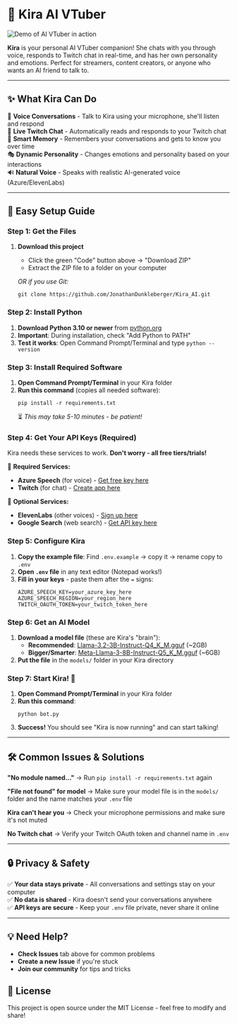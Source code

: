 # 🎤 Kira AI VTuber

![Demo of AI VTuber in action](https://github.com/JonathanDunkleberger/Kira_AI/blob/main/VTuber%20Demo%20-%20Kirav3.gif?raw=true)

**Kira** is your personal AI VTuber companion! She chats with you through voice, responds to Twitch chat in real-time, and has her own personality and emotions. Perfect for streamers, content creators, or anyone who wants an AI friend to talk to.

---

## ✨ What Kira Can Do

🎯 **Voice Conversations** - Talk to Kira using your microphone, she'll listen and respond  
💬 **Live Twitch Chat** - Automatically reads and responds to your Twitch chat  
🧠 **Smart Memory** - Remembers your conversations and gets to know you over time  
🎭 **Dynamic Personality** - Changes emotions and personality based on your interactions  
🔊 **Natural Voice** - Speaks with realistic AI-generated voice (Azure/ElevenLabs)

---

## 🚀 Easy Setup Guide

### Step 1: Get the Files
1. **Download this project**
   - Click the green "Code" button above → "Download ZIP"
   - Extract the ZIP file to a folder on your computer
   
   *OR if you use Git:*
   ```
   git clone https://github.com/JonathanDunkleberger/Kira_AI.git
   ```

### Step 2: Install Python
1. **Download Python 3.10 or newer** from [python.org](https://www.python.org/downloads/)
2. **Important**: During installation, check "Add Python to PATH"
3. **Test it works**: Open Command Prompt/Terminal and type `python --version`

### Step 3: Install Required Software
1. **Open Command Prompt/Terminal** in your Kira folder
2. **Run this command** (copies all needed software):
   ```
   pip install -r requirements.txt
   ```
   ⏳ *This may take 5-10 minutes - be patient!*

### Step 4: Get Your API Keys (Required)
Kira needs these services to work. **Don't worry - all free tiers/trials!**

📝 **Required Services:**
- **Azure Speech** (for voice) - [Get free key here](https://azure.microsoft.com/en-us/services/cognitive-services/speech-services/)
- **Twitch** (for chat) - [Create app here](https://dev.twitch.tv/console/apps)

🎯 **Optional Services:**
- **ElevenLabs** (other voices) - [Sign up here](https://elevenlabs.io/)
- **Google Search** (web search) - [Get API key here](https://developers.google.com/custom-search/v1/introduction)

### Step 5: Configure Kira
1. **Copy the example file**: Find `.env.example` → copy it → rename copy to `.env`
2. **Open `.env` file** in any text editor (Notepad works!)
3. **Fill in your keys** - paste them after the `=` signs:
   ```
   AZURE_SPEECH_KEY=your_azure_key_here
   AZURE_SPEECH_REGION=your_region_here
   TWITCH_OAUTH_TOKEN=your_twitch_token_here
   ```

### Step 6: Get an AI Model
1. **Download a model file** (these are Kira's "brain"):
   - **Recommended**: [Llama-3.2-3B-Instruct-Q4_K_M.gguf](https://huggingface.co/microsoft/Phi-3-mini-4k-instruct-gguf) (~2GB)
   - **Bigger/Smarter**: [Meta-Llama-3-8B-Instruct-Q5_K_M.gguf](https://huggingface.co/microsoft/Phi-3-mini-4k-instruct-gguf) (~6GB)
2. **Put the file** in the `models/` folder in your Kira directory

### Step 7: Start Kira! 🎉
1. **Open Command Prompt/Terminal** in your Kira folder
2. **Run this command**:
   ```
   python bot.py
   ```
3. **Success!** You should see "Kira is now running" and can start talking!

---

## 🛠️ Common Issues & Solutions

**"No module named..."** → Run `pip install -r requirements.txt` again

**"File not found" for model** → Make sure your model file is in the `models/` folder and the name matches your `.env` file

**Kira can't hear you** → Check your microphone permissions and make sure it's not muted

**No Twitch chat** → Verify your Twitch OAuth token and channel name in `.env`

---

## 🔒 Privacy & Safety

✅ **Your data stays private** - All conversations and settings stay on your computer  
✅ **No data is shared** - Kira doesn't send your conversations anywhere  
✅ **API keys are secure** - Keep your `.env` file private, never share it online  

---

## 💡 Need Help?

- **Check Issues** tab above for common problems
- **Create a new Issue** if you're stuck
- **Join our community** for tips and tricks

## 📜 License
This project is open source under the MIT License - feel free to modify and share!
